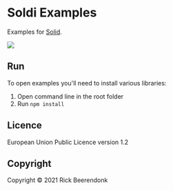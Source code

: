 # Soldi Examples

Examples for [Solid](https://www.solidjs.com/).

![](https://img.shields.io/github/license/rickbeerendonk/solidjs-examples.svg)

## Run

To open examples you'll need to install various libraries:

1. Open command line in the root folder
2. Run `npm install`

## Licence

European Union Public Licence version 1.2

## Copyright

Copyright © 2021 Rick Beerendonk
